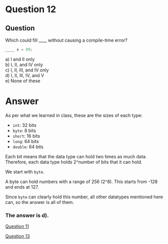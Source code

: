 # Question 12
## Question
Which could fill \_\_\_\_ without causing a compile-time error?
```java
____ x = 89;
```
a) I and II only  
b) I, II, and IV only  
c) I, II, III, and IV only  
d) I, II, III, IV, and V  
e) None of these
# Answer
As per what we learned in class, these are the sizes of each type:
* `int`: 32 bits
* `byte`: 8 bits
* `short`: 16 bits
* `long`: 64 bits
* `double`: 64 bits

Each bit means that the data type can hold two times as much data. Therefore, each data type holds 2^number of bits that it can hold. 

We start with `byte`. 

A byte can hold numbers with a range of 256 (2^8). This starts from -128 and ends at 127. 

Since `byte` can clearly hold this number, all other datatypes mentioned here can, so the answer is all of them. 

### **The answer is d).**
[Question 11](https://thunderredstar.me/Test-2-Review/explanations/the_part_with_multiple_guesses/10-19/11)

[Question 13](https://thunderredstar.me/Test-2-Review/explanations/the_part_with_multiple_guesses/10-19/13)